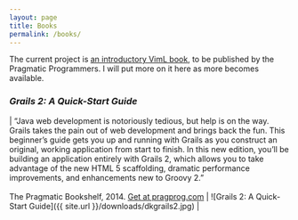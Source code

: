 ```yaml
---
layout: page
title: Books
permalink: /books/
---
```


The current project is [an introductory VimL book](http://fifthposition.org/viml-book-to-occur/), to be published by the Pragmatic Programmers. I will put more on it here as more becomes available.

### *Grails 2: A Quick-Start Guide*

| &#8220;Java web development is notoriously tedious, but help is on the way. Grails takes the pain out of web development and brings back the fun. This beginner’s guide gets you up and running with Grails as you construct an original, working application from start to finish. In this new edition, you’ll be building an application entirely with Grails 2, which allows you to take advantage of the new HTML 5 scaffolding, dramatic performance improvements, and enhancements new to Groovy 2.&#8221; <br /><br /> The Pragmatic Bookshelf, 2014. [Get at pragprog.com](http://bit.ly/GQuick2) | ![Grails 2: A Quick-Start Guide]({{ site.url }}/downloads/dkgrails2.jpg) |


